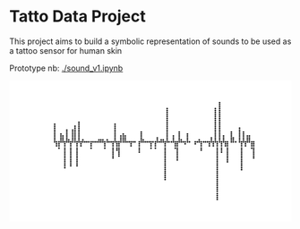 # Tatto Data Project

This project aims to build a symbolic representation of sounds to be used as a tattoo sensor for human skin

Prototype nb: <a href='./sound_v1.ipynb'>./sound_v1.ipynb</a>


<img src="./points_01.png"></img>

